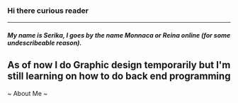 ### Hi there curious reader
---
##### My name is *Serika*, I goes by the name Monnaca or Reina online (for some undescribeable reason).

As of now I do Graphic design temporarily but I'm still learning on how to do back end programming
---
~ About Me ~
